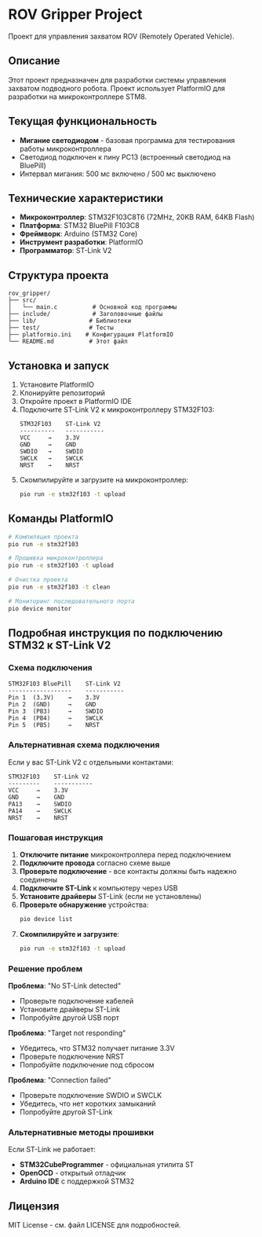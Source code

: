 # ROV Gripper Project

Проект для управления захватом ROV (Remotely Operated Vehicle).

## Описание

Этот проект предназначен для разработки системы управления захватом подводного робота. Проект использует PlatformIO для разработки на микроконтроллере STM8.

## Текущая функциональность

- **Мигание светодиодом** - базовая программа для тестирования работы микроконтроллера
- Светодиод подключен к пину PC13 (встроенный светодиод на BluePill)
- Интервал мигания: 500 мс включено / 500 мс выключено

## Технические характеристики

- **Микроконтроллер**: STM32F103C8T6 (72MHz, 20KB RAM, 64KB Flash)
- **Платформа**: STM32 BluePill F103C8
- **Фреймворк**: Arduino (STM32 Core)
- **Инструмент разработки**: PlatformIO
- **Программатор**: ST-Link V2

## Структура проекта

```
rov_gripper/
├── src/
│   └── main.c          # Основной код программы
├── include/            # Заголовочные файлы
├── lib/               # Библиотеки
├── test/              # Тесты
├── platformio.ini    # Конфигурация PlatformIO
└── README.md          # Этот файл
```

## Установка и запуск

1. Установите PlatformIO
2. Клонируйте репозиторий
3. Откройте проект в PlatformIO IDE
4. Подключите ST-Link V2 к микроконтроллеру STM32F103:
   ```
   STM32F103    ST-Link V2
   ----------   -----------
   VCC     →    3.3V
   GND     →    GND  
   SWDIO   →    SWDIO
   SWCLK   →    SWCLK
   NRST    →    NRST
   ```
5. Скомпилируйте и загрузите на микроконтроллер:
   ```bash
   pio run -e stm32f103 -t upload
   ```

## Команды PlatformIO

```bash
# Компиляция проекта
pio run -e stm32f103

# Прошивка микроконтроллера
pio run -e stm32f103 -t upload

# Очистка проекта
pio run -e stm32f103 -t clean

# Мониторинг последовательного порта
pio device monitor
```

## Подробная инструкция по подключению STM32 к ST-Link V2

### Схема подключения

```
STM32F103 BluePill    ST-Link V2
------------------    -----------
Pin 1  (3.3V)    →    3.3V
Pin 2  (GND)     →    GND
Pin 3  (PB3)     →    SWDIO
Pin 4  (PB4)     →    SWCLK  
Pin 5  (PB5)     →    NRST
```

### Альтернативная схема подключения

Если у вас ST-Link V2 с отдельными контактами:
```
STM32F103    ST-Link V2
---------    -----------
VCC     →    3.3V
GND     →    GND
PA13    →    SWDIO
PA14    →    SWCLK
NRST    →    NRST
```

### Пошаговая инструкция

1. **Отключите питание** микроконтроллера перед подключением
2. **Подключите провода** согласно схеме выше
3. **Проверьте подключение** - все контакты должны быть надежно соединены
4. **Подключите ST-Link** к компьютеру через USB
5. **Установите драйверы** ST-Link (если не установлены)
6. **Проверьте обнаружение** устройства:
   ```bash
   pio device list
   ```
7. **Скомпилируйте и загрузите**:
   ```bash
   pio run -e stm32f103 -t upload
   ```

### Решение проблем

**Проблема**: "No ST-Link detected"
- Проверьте подключение кабелей
- Установите драйверы ST-Link
- Попробуйте другой USB порт

**Проблема**: "Target not responding"
- Убедитесь, что STM32 получает питание 3.3V
- Проверьте подключение NRST
- Попробуйте подключение под сбросом

**Проблема**: "Connection failed"
- Проверьте подключение SWDIO и SWCLK
- Убедитесь, что нет коротких замыканий
- Попробуйте другой ST-Link

### Альтернативные методы прошивки

Если ST-Link не работает:
- **STM32CubeProgrammer** - официальная утилита ST
- **OpenOCD** - открытый отладчик
- **Arduino IDE** с поддержкой STM32

## Лицензия

MIT License - см. файл LICENSE для подробностей.
